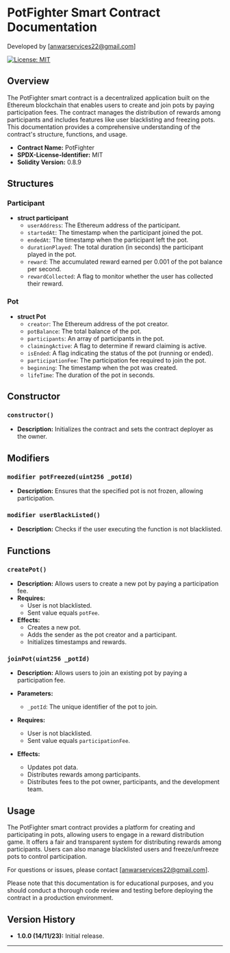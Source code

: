 # PotFighter Smart Contract Documentation

Developed by [anwarservices22@gmail.com]

[![License: MIT](https://img.shields.io/badge/License-MIT-yellow.svg)](https://opensource.org/licenses/MIT)

## Overview

The PotFighter smart contract is a decentralized application built on the Ethereum blockchain that enables users to create and join pots by paying participation fees. The contract manages the distribution of rewards among participants and includes features like user blacklisting and freezing pots. This documentation provides a comprehensive understanding of the contract's structure, functions, and usage.

- **Contract Name:** PotFighter
- **SPDX-License-Identifier:** MIT
- **Solidity Version:** 0.8.9

## Structures

### Participant

- **struct participant**
  - `userAddress`: The Ethereum address of the participant.
  - `startedAt`: The timestamp when the participant joined the pot.
  - `endedAt`: The timestamp when the participant left the pot.
  - `durationPlayed`: The total duration (in seconds) the participant played in the pot.
  - `reward`: The accumulated reward earned per 0.001 of the pot balance per second.
  - `rewardCollected`: A flag to monitor whether the user has collected their reward.

### Pot

- **struct Pot**
  - `creator`: The Ethereum address of the pot creator.
  - `potBalance`: The total balance of the pot.
  - `participants`: An array of participants in the pot.
  - `claimingActive`: A flag to determine if reward claiming is active.
  - `isEnded`: A flag indicating the status of the pot (running or ended).
  - `participationFee`: The participation fee required to join the pot.
  - `beginning`: The timestamp when the pot was created.
  - `lifeTime`: The duration of the pot in seconds.

## Constructor

### `constructor()`

- **Description:** Initializes the contract and sets the contract deployer as the owner.

## Modifiers

### `modifier potFreezed(uint256 _potId)`

- **Description:** Ensures that the specified pot is not frozen, allowing participation.

### `modifier userBlackListed()`

- **Description:** Checks if the user executing the function is not blacklisted.

## Functions

### `createPot()`

- **Description:** Allows users to create a new pot by paying a participation fee.
- **Requires:**
  - User is not blacklisted.
  - Sent value equals `potFee`.
- **Effects:**
  - Creates a new pot.
  - Adds the sender as the pot creator and a participant.
  - Initializes timestamps and rewards.

### `joinPot(uint256 _potId)`

- **Description:** Allows users to join an existing pot by paying a participation fee.

- **Parameters:**
  - `_potId`: The unique identifier of the pot to join.
- **Requires:**
  - User is not blacklisted.
  - Sent value equals `participationFee`.
- **Effects:**
  - Updates pot data.
  - Distributes rewards among participants.
  - Distributes fees to the pot owner, participants, and the development team.

<!-- Continue this Markdown structure for other functions -->

## Usage

The PotFighter smart contract provides a platform for creating and participating in pots, allowing users to engage in a reward distribution game. It offers a fair and transparent system for distributing rewards among participants. Users can also manage blacklisted users and freeze/unfreeze pots to control participation.

For questions or issues, please contact [anwarservices22@gmail.com].

Please note that this documentation is for educational purposes, and you should conduct a thorough code review and testing before deploying the contract in a production environment.

## Version History

- **1.0.0 (14/11/23):** Initial release.

---

